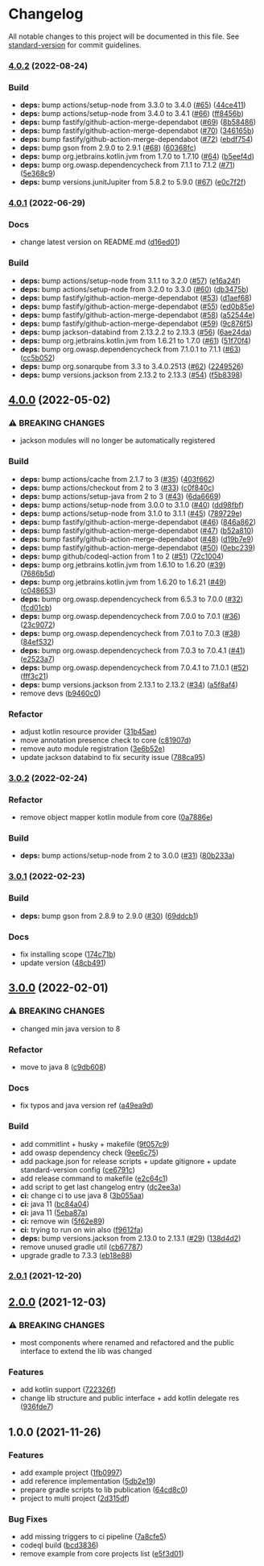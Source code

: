 # Changelog

All notable changes to this project will be documented in this file. See [standard-version](https://github.com/conventional-changelog/standard-version) for commit guidelines.

### [4.0.2](https://github.com/vitorsalgado/puma4j/compare/v4.0.1...v4.0.2) (2022-08-24)


### Build

* **deps:** bump actions/setup-node from 3.3.0 to 3.4.0 ([#65](https://github.com/vitorsalgado/puma4j/issues/65)) ([44ce411](https://github.com/vitorsalgado/puma4j/commit/44ce41179ab07e7b8ada5ab1c9023a77c60108c5))
* **deps:** bump actions/setup-node from 3.4.0 to 3.4.1 ([#66](https://github.com/vitorsalgado/puma4j/issues/66)) ([ff8456b](https://github.com/vitorsalgado/puma4j/commit/ff8456be1bc84d1f99e722d34006d08251442d5b))
* **deps:** bump fastify/github-action-merge-dependabot ([#69](https://github.com/vitorsalgado/puma4j/issues/69)) ([8b58486](https://github.com/vitorsalgado/puma4j/commit/8b584860a76987ce1d1b6f5392abce986f67815f))
* **deps:** bump fastify/github-action-merge-dependabot ([#70](https://github.com/vitorsalgado/puma4j/issues/70)) ([346165b](https://github.com/vitorsalgado/puma4j/commit/346165b759060e7686bddebff01a04335d34cebb))
* **deps:** bump fastify/github-action-merge-dependabot ([#72](https://github.com/vitorsalgado/puma4j/issues/72)) ([ebdf754](https://github.com/vitorsalgado/puma4j/commit/ebdf7546f77d0793232a8b3df841765fa6c30e42))
* **deps:** bump gson from 2.9.0 to 2.9.1 ([#68](https://github.com/vitorsalgado/puma4j/issues/68)) ([60368fc](https://github.com/vitorsalgado/puma4j/commit/60368fce73f9dbf0eef16db57a4f2d60549f9ede))
* **deps:** bump org.jetbrains.kotlin.jvm from 1.7.0 to 1.7.10 ([#64](https://github.com/vitorsalgado/puma4j/issues/64)) ([b5eef4d](https://github.com/vitorsalgado/puma4j/commit/b5eef4d1b0aaafcba8116aeeca63b56eebd4046e))
* **deps:** bump org.owasp.dependencycheck from 7.1.1 to 7.1.2 ([#71](https://github.com/vitorsalgado/puma4j/issues/71)) ([5e368c9](https://github.com/vitorsalgado/puma4j/commit/5e368c996e06877c245405e8cc7717bcc21ada35))
* **deps:** bump versions.junitJupiter from 5.8.2 to 5.9.0 ([#67](https://github.com/vitorsalgado/puma4j/issues/67)) ([e0c7f2f](https://github.com/vitorsalgado/puma4j/commit/e0c7f2ff81c7dd84f227469063691be6d4267b58))

### [4.0.1](https://github.com/vitorsalgado/puma4j/compare/v4.0.0...v4.0.1) (2022-06-29)


### Docs

* change latest version on README.md ([d16ed01](https://github.com/vitorsalgado/puma4j/commit/d16ed01d8003d26da8d38158b4fe157132586114))


### Build

* **deps:** bump actions/setup-node from 3.1.1 to 3.2.0 ([#57](https://github.com/vitorsalgado/puma4j/issues/57)) ([e16a24f](https://github.com/vitorsalgado/puma4j/commit/e16a24ff3eb53e162a2c78ec2472b2769ef98d3a))
* **deps:** bump actions/setup-node from 3.2.0 to 3.3.0 ([#60](https://github.com/vitorsalgado/puma4j/issues/60)) ([db3475b](https://github.com/vitorsalgado/puma4j/commit/db3475b9789a0eeecbf29cb90beff685126d4392))
* **deps:** bump fastify/github-action-merge-dependabot ([#53](https://github.com/vitorsalgado/puma4j/issues/53)) ([d1aef68](https://github.com/vitorsalgado/puma4j/commit/d1aef68b4c14f8fd5393e60087957b302d4fe2aa))
* **deps:** bump fastify/github-action-merge-dependabot ([#55](https://github.com/vitorsalgado/puma4j/issues/55)) ([ed0b85e](https://github.com/vitorsalgado/puma4j/commit/ed0b85e40d2e809484a7933e9a7d67854c9752b7))
* **deps:** bump fastify/github-action-merge-dependabot ([#58](https://github.com/vitorsalgado/puma4j/issues/58)) ([a52544e](https://github.com/vitorsalgado/puma4j/commit/a52544ed099e95dd3c8a8c925c6b11f65456235e))
* **deps:** bump fastify/github-action-merge-dependabot ([#59](https://github.com/vitorsalgado/puma4j/issues/59)) ([9c876f5](https://github.com/vitorsalgado/puma4j/commit/9c876f5c21205738476c345d94e507afb9727314))
* **deps:** bump jackson-databind from 2.13.2.2 to 2.13.3 ([#56](https://github.com/vitorsalgado/puma4j/issues/56)) ([6ae24da](https://github.com/vitorsalgado/puma4j/commit/6ae24da32b43366f26ca2268514c2b3a4fd4bd98))
* **deps:** bump org.jetbrains.kotlin.jvm from 1.6.21 to 1.7.0 ([#61](https://github.com/vitorsalgado/puma4j/issues/61)) ([51f70f4](https://github.com/vitorsalgado/puma4j/commit/51f70f40afcec16ddc50ac3f5e033eaa0910b1cd))
* **deps:** bump org.owasp.dependencycheck from 7.1.0.1 to 7.1.1 ([#63](https://github.com/vitorsalgado/puma4j/issues/63)) ([cc5b052](https://github.com/vitorsalgado/puma4j/commit/cc5b052bf9f40bc5db8a3768dfc4722661d0de19))
* **deps:** bump org.sonarqube from 3.3 to 3.4.0.2513 ([#62](https://github.com/vitorsalgado/puma4j/issues/62)) ([2249526](https://github.com/vitorsalgado/puma4j/commit/224952658f71718e0bfaa11922b484672af9e495))
* **deps:** bump versions.jackson from 2.13.2 to 2.13.3 ([#54](https://github.com/vitorsalgado/puma4j/issues/54)) ([f5b8398](https://github.com/vitorsalgado/puma4j/commit/f5b839854d4c3b88615d6b9182700e50bfcd8d7a))

## [4.0.0](https://github.com/vitorsalgado/puma4j/compare/v3.0.2...v4.0.0) (2022-05-02)


### ⚠ BREAKING CHANGES

* jackson modules will no longer be automatically registered

### Build

* **deps:** bump actions/cache from 2.1.7 to 3 ([#35](https://github.com/vitorsalgado/puma4j/issues/35)) ([403f662](https://github.com/vitorsalgado/puma4j/commit/403f662b3bacc8296ed48b7230c45d98d51877c0))
* **deps:** bump actions/checkout from 2 to 3 ([#33](https://github.com/vitorsalgado/puma4j/issues/33)) ([c0f840c](https://github.com/vitorsalgado/puma4j/commit/c0f840c85ea7b434956b7ec15b729ba3a823352e))
* **deps:** bump actions/setup-java from 2 to 3 ([#43](https://github.com/vitorsalgado/puma4j/issues/43)) ([6da6669](https://github.com/vitorsalgado/puma4j/commit/6da6669bd2c26b288bd860d651bafd33c4385b7f))
* **deps:** bump actions/setup-node from 3.0.0 to 3.1.0 ([#40](https://github.com/vitorsalgado/puma4j/issues/40)) ([dd98fbf](https://github.com/vitorsalgado/puma4j/commit/dd98fbfd163d64696b4bff633344dc4c0dae8732))
* **deps:** bump actions/setup-node from 3.1.0 to 3.1.1 ([#45](https://github.com/vitorsalgado/puma4j/issues/45)) ([789729e](https://github.com/vitorsalgado/puma4j/commit/789729ece0aa2c6b59b00a7b37db2a6f3b6552ac))
* **deps:** bump fastify/github-action-merge-dependabot ([#46](https://github.com/vitorsalgado/puma4j/issues/46)) ([846a862](https://github.com/vitorsalgado/puma4j/commit/846a862ca2e0cb82c38f19c83e1cfed0460b48ef))
* **deps:** bump fastify/github-action-merge-dependabot ([#47](https://github.com/vitorsalgado/puma4j/issues/47)) ([b52a810](https://github.com/vitorsalgado/puma4j/commit/b52a810c1335a639bb08e2a8e60fd815c1d35f4d))
* **deps:** bump fastify/github-action-merge-dependabot ([#48](https://github.com/vitorsalgado/puma4j/issues/48)) ([d19b7e9](https://github.com/vitorsalgado/puma4j/commit/d19b7e93190197b19344b749ad6052c88ee99ceb))
* **deps:** bump fastify/github-action-merge-dependabot ([#50](https://github.com/vitorsalgado/puma4j/issues/50)) ([0ebc239](https://github.com/vitorsalgado/puma4j/commit/0ebc239ededbba4ab5972f249aad4d69f77fe850))
* **deps:** bump github/codeql-action from 1 to 2 ([#51](https://github.com/vitorsalgado/puma4j/issues/51)) ([72c1004](https://github.com/vitorsalgado/puma4j/commit/72c1004b4e8ac3408d71da0581a8624aeecb8045))
* **deps:** bump org.jetbrains.kotlin.jvm from 1.6.10 to 1.6.20 ([#39](https://github.com/vitorsalgado/puma4j/issues/39)) ([7686b5d](https://github.com/vitorsalgado/puma4j/commit/7686b5db0cec2ca984c7bf6470dc5928d3dcf1b7))
* **deps:** bump org.jetbrains.kotlin.jvm from 1.6.20 to 1.6.21 ([#49](https://github.com/vitorsalgado/puma4j/issues/49)) ([c048653](https://github.com/vitorsalgado/puma4j/commit/c048653d0a11093cd3911aea3af67b4d4f178a25))
* **deps:** bump org.owasp.dependencycheck from 6.5.3 to 7.0.0 ([#32](https://github.com/vitorsalgado/puma4j/issues/32)) ([fcd01cb](https://github.com/vitorsalgado/puma4j/commit/fcd01cb3011aeae96cfb9522bbd73b7a2a6450bc))
* **deps:** bump org.owasp.dependencycheck from 7.0.0 to 7.0.1 ([#36](https://github.com/vitorsalgado/puma4j/issues/36)) ([23c9072](https://github.com/vitorsalgado/puma4j/commit/23c9072d16681b28b433fa702043be27ef9a78fd))
* **deps:** bump org.owasp.dependencycheck from 7.0.1 to 7.0.3 ([#38](https://github.com/vitorsalgado/puma4j/issues/38)) ([84ef532](https://github.com/vitorsalgado/puma4j/commit/84ef53270219a8835a31641dd6a9aec17c016e5f))
* **deps:** bump org.owasp.dependencycheck from 7.0.3 to 7.0.4.1 ([#41](https://github.com/vitorsalgado/puma4j/issues/41)) ([e2523a7](https://github.com/vitorsalgado/puma4j/commit/e2523a770ab5f658865db8766cb6321276b12602))
* **deps:** bump org.owasp.dependencycheck from 7.0.4.1 to 7.1.0.1 ([#52](https://github.com/vitorsalgado/puma4j/issues/52)) ([fff3c21](https://github.com/vitorsalgado/puma4j/commit/fff3c216a7250ca7044ad4f67103cb585c26b83c))
* **deps:** bump versions.jackson from 2.13.1 to 2.13.2 ([#34](https://github.com/vitorsalgado/puma4j/issues/34)) ([a5f8af4](https://github.com/vitorsalgado/puma4j/commit/a5f8af48e30eee00be8e84a2445309173b382eff))
* remove devs ([b9460c0](https://github.com/vitorsalgado/puma4j/commit/b9460c050e375f8fa21c092f4521d04839a61de1))


### Refactor

* adjust kotlin resource provider ([31b45ae](https://github.com/vitorsalgado/puma4j/commit/31b45ae51160e7141d6a1aed6b64588051857664))
* move annotation presence check to core ([c81907d](https://github.com/vitorsalgado/puma4j/commit/c81907dd78c4cdf39acc5e0b12a01864cf002952))
* remove auto module registration ([3e6b52e](https://github.com/vitorsalgado/puma4j/commit/3e6b52eec16b9eeab922dac18c088e1610eb97ef))
* update jackson databind to fix security issue ([788ca95](https://github.com/vitorsalgado/puma4j/commit/788ca951517d6bf0da15b13bfc0829a92a8e17e6))

### [3.0.2](https://github.com/vitorsalgado/puma4j/compare/v3.0.1...v3.0.2) (2022-02-24)


### Refactor

* remove object mapper kotlin module from core ([0a7886e](https://github.com/vitorsalgado/puma4j/commit/0a7886e8765917e42463963d4fa42dc2b2d0b7c6))


### Build

* **deps:** bump actions/setup-node from 2 to 3.0.0 ([#31](https://github.com/vitorsalgado/puma4j/issues/31)) ([80b233a](https://github.com/vitorsalgado/puma4j/commit/80b233adb39a7cb3e42d1f710fa2468fcebfb234))

### [3.0.1](https://github.com/vitorsalgado/puma4j/compare/v3.0.0...v3.0.1) (2022-02-23)


### Build

* **deps:** bump gson from 2.8.9 to 2.9.0 ([#30](https://github.com/vitorsalgado/puma4j/issues/30)) ([69ddcb1](https://github.com/vitorsalgado/puma4j/commit/69ddcb1866ef25f77c20ea4933e8baabc4038796))


### Docs

* fix installing scope ([174c71b](https://github.com/vitorsalgado/puma4j/commit/174c71bc2b37ac90e3b9df7cbc7fa609254a3fff))
* update version ([48cb491](https://github.com/vitorsalgado/puma4j/commit/48cb4919e3b657a8d120f7a30cdd7a8b30e0bcf5))

## [3.0.0](https://github.com/vitorsalgado/puma4j/compare/v2.0.1...v3.0.0) (2022-02-01)


### ⚠ BREAKING CHANGES

* changed min java version to 8

### Refactor

* move to java 8 ([c9db608](https://github.com/vitorsalgado/puma4j/commit/c9db608bea748c6575c55580bede22ee6fda6a29))


### Docs

* fix typos and java version ref ([a49ea9d](https://github.com/vitorsalgado/puma4j/commit/a49ea9d431d40a4c57cf03eced92a72c0194e775))


### Build

* add commitlint + husky + makefile ([9f057c9](https://github.com/vitorsalgado/puma4j/commit/9f057c99ee23c8980545f1c771b272469a3e0307))
* add owasp dependency check ([9ee6c75](https://github.com/vitorsalgado/puma4j/commit/9ee6c753a2c0a18a98ceda3de5638f219cd09ee5))
* add package.json for release scripts + update gitignore + update standard-version config ([ce6791c](https://github.com/vitorsalgado/puma4j/commit/ce6791c001e7b6149f7ef4c7820dab16b82c337f))
* add release command to makefile ([e2c64c1](https://github.com/vitorsalgado/puma4j/commit/e2c64c1dfed94eebd68d3df350298ac8166f31ab))
* add script to get last changelog entry ([dc2ee3a](https://github.com/vitorsalgado/puma4j/commit/dc2ee3a669f5b460aa30ae1cd4d8f89a07244dc9))
* **ci:** change ci to use java 8 ([3b055aa](https://github.com/vitorsalgado/puma4j/commit/3b055aa6e6da87a32ba2d93c636cf8a731d56049))
* **ci:** java 11 ([bc84a04](https://github.com/vitorsalgado/puma4j/commit/bc84a04be8645ed8236d8309c7999aaa6c9c81ab))
* **ci:** java 11 ([5eba87a](https://github.com/vitorsalgado/puma4j/commit/5eba87a88f4d935a0f4dd4f8597daa868d6c055b))
* **ci:** remove win ([5f62e89](https://github.com/vitorsalgado/puma4j/commit/5f62e891ffb4e79b3466450f93a675433472af00))
* **ci:** trying to run on win also ([f9612fa](https://github.com/vitorsalgado/puma4j/commit/f9612fa3ff16d7f5c19b350cf6c3d1c4d9c30c64))
* **deps:** bump versions.jackson from 2.13.0 to 2.13.1 ([#29](https://github.com/vitorsalgado/puma4j/issues/29)) ([138d4d2](https://github.com/vitorsalgado/puma4j/commit/138d4d23f7e42ba1990aa615c0428b953fb380fd))
* remove unused gradle util ([cb67787](https://github.com/vitorsalgado/puma4j/commit/cb67787ece1c3d41862ee226e4df490b613138c4))
* upgrade gradle to 7.3.3 ([eb18e88](https://github.com/vitorsalgado/puma4j/commit/eb18e88d1e67d0268b55f8369af605e5aaf290c5))

### [2.0.1](https://github.com/vitorsalgado/puma4j/compare/v2.0.0...v2.0.1) (2021-12-20)

## [2.0.0](https://github.com/vitorsalgado/puma4j/compare/v1.0.0...v2.0.0) (2021-12-03)


### ⚠ BREAKING CHANGES

* most components where renamed and refactored and the public interface to extend the lib was changed

### Features

* add kotlin support ([722326f](https://github.com/vitorsalgado/puma4j/commit/722326f31c6056e145419e669d1c911aa52d1a21))
* change lib structure and public interface + add kotlin delegate res ([936fde7](https://github.com/vitorsalgado/puma4j/commit/936fde7502ba55083869ff769cb252aab550785c))

## 1.0.0 (2021-11-26)


### Features

* add example project ([1fb0997](https://github.com/vitorsalgado/puma4j/commit/1fb09975fd5d46f9ec880e7632327e298f4f034c))
* add reference implementation ([5db2e19](https://github.com/vitorsalgado/puma4j/commit/5db2e19327833cad6897501eceee26c3235e2a2f))
* prepare gradle scripts to lib publication ([64cd8c0](https://github.com/vitorsalgado/puma4j/commit/64cd8c0c451a12676354b292da7a863a2ba86253))
* project to multi project ([2d315df](https://github.com/vitorsalgado/puma4j/commit/2d315df120cdf1f51dc9a39f742b32eb5563d813))


### Bug Fixes

* add missing triggers to ci pipeline ([7a8cfe5](https://github.com/vitorsalgado/puma4j/commit/7a8cfe5f49cb533af86da378e978ef4f63e57f4d))
* codeql build ([bcd3836](https://github.com/vitorsalgado/puma4j/commit/bcd3836ae408c7c2158e45dbc4d4a1b4367453ab))
* remove example from core projects list ([e5f3d01](https://github.com/vitorsalgado/puma4j/commit/e5f3d01cbf711f3d4be65e68329efc114e0220fb))
